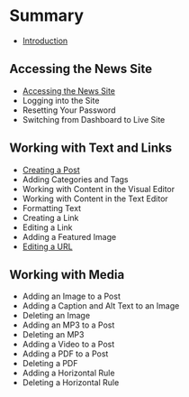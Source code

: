 # Summary

* [Introduction](README.md)

## Accessing the News Site

* [Accessing the News Site](accessing-the-news-site/accessing-the-news-site.md)
* Logging into the Site
* Resetting Your Password
* Switching from Dashboard to Live Site

## Working with Text and Links

* [Creating a Post](working-with-text-and-links/creating-a-post.md)
* Adding Categories and Tags
* Working with Content in the Visual Editor
* Working with Content in the Text Editor
* Formatting Text
* Creating a Link
* Editing a Link
* Adding a Featured Image
* [Editing a URL](working-with-text-and-links/editing-a-url.md)

## Working with Media

* Adding an Image to a Post
* Adding a Caption and Alt Text to an Image
* Deleting an Image
* Adding an MP3 to a Post
* Deleting an MP3
* Adding a Video to a Post
* Adding a PDF to a Post
* Deleting a PDF
* Adding a Horizontal Rule
* Deleting a Horizontal Rule

